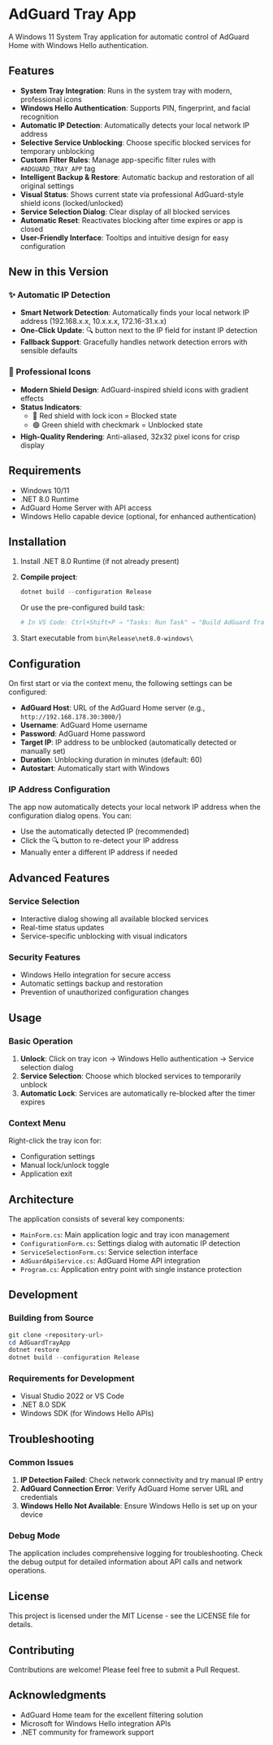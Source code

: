# AdGuard Tray App

A Windows 11 System Tray application for automatic control of AdGuard Home with Windows Hello authentication.

## Features

- **System Tray Integration**: Runs in the system tray with modern, professional icons
- **Windows Hello Authentication**: Supports PIN, fingerprint, and facial recognition
- **Automatic IP Detection**: Automatically detects your local network IP address
- **Selective Service Unblocking**: Choose specific blocked services for temporary unblocking
- **Custom Filter Rules**: Manage app-specific filter rules with `#ADGUARD_TRAY_APP` tag
- **Intelligent Backup & Restore**: Automatic backup and restoration of all original settings
- **Visual Status**: Shows current state via professional AdGuard-style shield icons (locked/unlocked)
- **Service Selection Dialog**: Clear display of all blocked services
- **Automatic Reset**: Reactivates blocking after time expires or app is closed
- **User-Friendly Interface**: Tooltips and intuitive design for easy configuration

## New in this Version

### ✨ Automatic IP Detection
- **Smart Network Detection**: Automatically finds your local network IP address (192.168.x.x, 10.x.x.x, 172.16-31.x.x)
- **One-Click Update**: 🔍 button next to the IP field for instant IP detection
- **Fallback Support**: Gracefully handles network detection errors with sensible defaults

### 🎨 Professional Icons
- **Modern Shield Design**: AdGuard-inspired shield icons with gradient effects
- **Status Indicators**: 
  - 🔴 Red shield with lock icon = Blocked state
  - 🟢 Green shield with checkmark = Unblocked state
- **High-Quality Rendering**: Anti-aliased, 32x32 pixel icons for crisp display

## Requirements

- Windows 10/11
- .NET 8.0 Runtime
- AdGuard Home Server with API access
- Windows Hello capable device (optional, for enhanced authentication)

## Installation

1. Install .NET 8.0 Runtime (if not already present)
2. **Compile project**:

   ```powershell
   dotnet build --configuration Release
   ```

   Or use the pre-configured build task:

   ```powershell
   # In VS Code: Ctrl+Shift+P → "Tasks: Run Task" → "Build AdGuard Tray App"
   ```

3. Start executable from `bin\Release\net8.0-windows\`

## Configuration

On first start or via the context menu, the following settings can be configured:

- **AdGuard Host**: URL of the AdGuard Home server (e.g., `http://192.168.178.30:3000/`)
- **Username**: AdGuard Home username
- **Password**: AdGuard Home password
- **Target IP**: IP address to be unblocked (automatically detected or manually set)
- **Duration**: Unblocking duration in minutes (default: 60)
- **Autostart**: Automatically start with Windows

### IP Address Configuration
The app now automatically detects your local network IP address when the configuration dialog opens. You can:
- Use the automatically detected IP (recommended)
- Click the 🔍 button to re-detect your IP address
- Manually enter a different IP address if needed

## Advanced Features

### Service Selection
- Interactive dialog showing all available blocked services
- Real-time status updates
- Service-specific unblocking with visual indicators

### Security Features
- Windows Hello integration for secure access
- Automatic settings backup and restoration
- Prevention of unauthorized configuration changes

## Usage

### Basic Operation
1. **Unlock**: Click on tray icon → Windows Hello authentication → Service selection dialog
2. **Service Selection**: Choose which blocked services to temporarily unblock
3. **Automatic Lock**: Services are automatically re-blocked after the timer expires

### Context Menu
Right-click the tray icon for:
- Configuration settings
- Manual lock/unlock toggle
- Application exit

## Architecture

The application consists of several key components:

- `MainForm.cs`: Main application logic and tray icon management
- `ConfigurationForm.cs`: Settings dialog with automatic IP detection
- `ServiceSelectionForm.cs`: Service selection interface
- `AdGuardApiService.cs`: AdGuard Home API integration
- `Program.cs`: Application entry point with single instance protection

## Development

### Building from Source
```powershell
git clone <repository-url>
cd AdGuardTrayApp
dotnet restore
dotnet build --configuration Release
```

### Requirements for Development
- Visual Studio 2022 or VS Code
- .NET 8.0 SDK
- Windows SDK (for Windows Hello APIs)

## Troubleshooting

### Common Issues
1. **IP Detection Failed**: Check network connectivity and try manual IP entry
2. **AdGuard Connection Error**: Verify AdGuard Home server URL and credentials
3. **Windows Hello Not Available**: Ensure Windows Hello is set up on your device

### Debug Mode
The application includes comprehensive logging for troubleshooting. Check the debug output for detailed information about API calls and network operations.

## License

This project is licensed under the MIT License - see the LICENSE file for details.

## Contributing

Contributions are welcome! Please feel free to submit a Pull Request.

## Acknowledgments

- AdGuard Home team for the excellent filtering solution
- Microsoft for Windows Hello integration APIs
- .NET community for framework support
